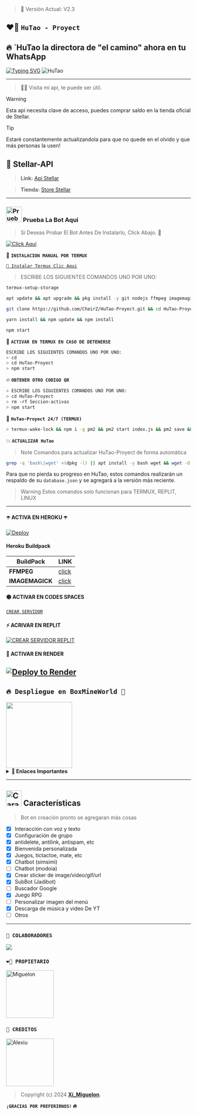 > 💝 Versión Actual: V2.3

## ❤️‍🔥 **`HuTao - Proyect`**
## 🔥 **`HuTao la directora de "el camino" ahora en tu WhatsApp**
[![Typing SVG](https://readme-typing-svg.demolab.com?font=Fira+Code&pause=1000&color=FF0000&lines=Bienvenid@+a+mi+repositorio;disfruta+de+HuTao🦋+❤️‍🔥yajuuu🔥)](https://git.io/typing-svg)
![HuTao](https://files.catbox.moe/n46cln.png)

---

> 💛🌷 Visita mi api, te puede ser útil.

> [!WARNING] 
> Esta api necesita clave de acceso, puedes comprar saldo en la tienda oficial de Stellar.

> [!TIP]
> Estaré constantemente actualizandola para que no quede en el olvido y que más personas la usen!

## 🌷 Stellar-API

> **Link:** [Api Stellar](https://api.stellarwa.xyz)

> **Tienda:** [Store Stellar](https://api.stellarwa.xyz/store)

---

### <img src="https://i.pinimg.com/originals/19/80/6e/19806e91932e6054965fc83b85241270.gif" alt="Prueba La Bot Aqui" width="42" height="42"> Prueba La Bot Aqui

> Si Deseas Probar El Bot Antes De Instalarlo, Click Abajo. 🍟

[![Click Aquí](https://img.shields.io/badge/Grupo-HuTao-25D366?style=for-the-badge&logo=whatsapp&logoColor=white)](https://chat.whatsapp.com/KxHaM2J0NWPDR4RU24OmFw)

🍟 **`INSTALACION MANUAL POR TERMUX`**

[`🚩 Instalar Termux Clic Aqui`](https://www.mediafire.com/file/pqd980pnrqrz7r3/termux-app_v0.118.1+github-debug_arm64-v8a.apk/file)

> ESCRIBE LOS SIGUIENTES COMANDOS UNO POR UNO:

```bash
termux-setup-storage
```
```bash
apt update && apt upgrade && pkg install -y git nodejs ffmpeg imagemagick yarn
```
```bash
git clone https://github.com/CheirZ/HuTao-Proyect.git && cd HuTao-Proyect
```
```bash
yarn install && npm update && npm install
```
```bash
npm start
```

🍟 **`ACTIVAR EN TERMUX EN CASO DE DETENERSE`**
```bash
ESCRIBE LOS SIGUIENTES COMANDOS UNO POR UNO:
> cd 
> cd HuTao-Proyect
> npm start
```

🔥 **`OBTENER OTRO CODIGO QR`**
```bash
> ESCRIBE LOS SIGUIENTES COMANDOS UNO POR UNO:
> cd HuTao-Proyect
> rm -rf Seccion-activas
> npm start
```

🍟 **`HuTao-Proyect 24/7 (TERMUX)`**
```bash
> termux-wake-lock && npm i -g pm2 && pm2 start index.js && pm2 save && pm2 logs 
```

💥 **`ACTUALIZAR HuTao`**
> Note Comandos para actualizar HuTao-Proyect de forma automática
```bash
grep -q 'bash\|wget' <(dpkg -l) || apt install -y bash wget && wget -O - https://raw.githubusercontent.com/CheirZ/HuTao-Proyect/master/update.sh | bash
```
Para que no pierda su progreso en HuTao, estos comandos realizarán un respaldo de su `database.json` y se agregará a la versión más reciente.

> Warning Estos comandos solo funcionan para TERMUX, REPLIT, LINUX

---

#### ☂️ ACTIVA EN HEROKU ☂️
[![Deploy](https://www.herokucdn.com/deploy/button.svg)](https://heroku.com/deploy?template=https://github.com/CheirZ/HuTao-Proyect)

#### Heroku Buildpack
| BuildPack | LINK |
|--------|--------|
| **FFMPEG** |[click](https://github.com/jonathanong/heroku-buildpack-ffmpeg-latest) |
| **IMAGEMAGICK** | [click](https://github.com/DuckyTeam/heroku-buildpack-imagemagick) |

#### 🟢 ACTIVAR EN CODES SPACES 
[`CREAR SERVIDOR`](https://github.com/codespaces/new?skip_quickstart=true&machine=basicLinux32gb&repo=CheirZ/HuTao-Proyect&ref=main&geo=UsEast)

#### ⚡ ACRIVAR EN REPLIT
[![`CREAR SERVIDOR REPLIT`](https://repl.it/badge/github/CheirZ/HuTao-Proyect)](https://repl.it/github/CheirZ/HuTao-Proyect)

#### 🤍 ACTIVAR EN RENDER
[![Deploy to Render](https://render.com/images/deploy-to-render-button.svg)](https://dashboard.render.com/blueprint/new?repo=https%3A%2F%2Fgithub.com%CheirZ%HuTao-Proyect) 
---

## **`🔥 Despliegue en BoxMineWorld 🚀`**

<a href="https://boxmineworld.com">
  <img width="180px" src="https://i.imgur.com/allAyd4.png"/>
</a>

<details>
 <summary><b>📎 Enlaces Importantes</b></summary>

- **Pagina Oficial:** [`Boxmineworld`](https://boxmineworld.com)
- **Tutorial - Crear cuenta en la Dashboard:** [`Dashboard`](https://www.youtube.com/watch?v=ZAwBLuNmIlI)
- **Dashboard:** [`Dash`](https://dash.boxmineworld.com)
- **Panel:** [`Aquí`](https://panel.boxmineworld.com)
- **Dudas sobre el Host:** [`Discord`](https://discord.gg/84qsr4v) _(Preguntar por Vicemi)_
- **Canal de WhatsApp:** [`Aquí`](https://whatsapp.com/channel/0029Va71C1q2UPBOICnxu83r)

</details>

---

## <img src="https://i.pinimg.com/originals/73/69/6e/73696e022df7cd5cb3d999c6875361dd.gif" alt="Características" width="42" height="42"> Características

> Bot en creación pronto se agregaran más cosas 

- [x] Interacción con voz y texto
- [x] Configuración de grupo
- [x] antidelete, antilink, antispam, etc
- [x] Bienvenida personalizada
- [x] Juegos, tictactoe, mate, etc
- [x] Chatbot (simsimi)
- [ ] Chatbot (modoia)
- [x] Crear sticker de image/video/gif/url
- [x] SubBot (Jadibot)
- [ ] Buscador Google
- [x] Juego RPG
- [ ] Personalizar imagen del menú
- [x] Descarga de música y video De YT
- [ ] Otros

--- 


### **`🦋 COLABORADORES`**
<a href="https://github.com/CheirZ/Hutao-Proyect/graphs/contributors">
<img src="https://contrib.rocks/image?repo=CheirZ/Hutao-Proyect" /> 
</a>

### **`❤️‍🔥 PROPIETARIO`**
<a
href="https://github.com/CheirZ"><img src="https://github.com/CheirZ.png" width="130" height="130" alt="Miguelon"/></a>

### **`🎍 CREDITOS`**
<a
href="https://github.com/DevAlexJs"><img src="https://github.com/DevAlexJs.png" width="130" height="130" alt="Alexiu"/></a>

> Copyright (c) 2024 **[Xi_Miguelon](https://whatsapp.com/channel/0029Vawz6Y91SWsyLezeAb0f)**.

**`¡GRACIAS POR PREFERIRNOS!` 🔥**
